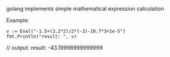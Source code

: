 golang implements simple mathematical expression calculation

Example:

	v := Eval("-1.5+(3.2*2)/2*(-3)-10.7*3+1e-5")
	fmt.Println("result: ", v)

 // output: result: -43.19998999999999




 
